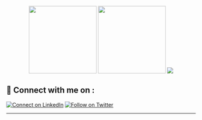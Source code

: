 <div align="center">
<br/>
 <td>
<tr><img height="180em" src="https://github-readme-stats.vercel.app/api?username=Bildad0&show_icons=true&theme=nightowl&include_all_commits=true&count_private=true"/></tr>
<tr><img height="180em" src="https://github-readme-stats.vercel.app/api/top-langs/?username=Bildad0&langs_count=8&layout=compact&langs_count=7&theme=nightowl"/></tr>
 <tr><img src="https://github-readme-streak-stats.herokuapp.com/?user=Bildad0&show_icons=true&locale=en&layout=compact&theme=nightowl"/></tr>
<td>
</div>



## 🔗 Connect with me on :

[![Connect on LinkedIn](https://img.shields.io/badge/--linkedin?label=LinkedIn&logo=LinkedIn&style=social)](https://www.linkedin.com/in/bildad-owuor/)
[![Follow on Twitter](https://img.shields.io/badge/--twitter?label=Twitter&logo=Twitter&style=social)](https://twitter.com/Bildad0)

<hr/>
